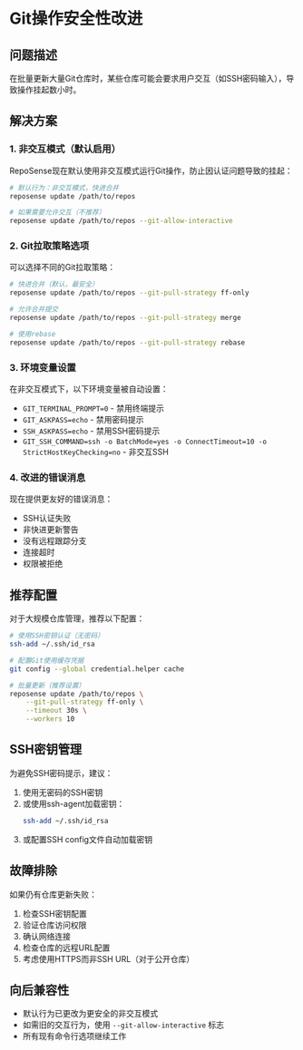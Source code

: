 # Git操作安全性改进

## 问题描述

在批量更新大量Git仓库时，某些仓库可能会要求用户交互（如SSH密码输入），导致操作挂起数小时。

## 解决方案

### 1. 非交互模式（默认启用）

RepoSense现在默认使用非交互模式运行Git操作，防止因认证问题导致的挂起：

```bash
# 默认行为：非交互模式，快进合并
reposense update /path/to/repos

# 如果需要允许交互（不推荐）
reposense update /path/to/repos --git-allow-interactive
```

### 2. Git拉取策略选项

可以选择不同的Git拉取策略：

```bash
# 快进合并（默认，最安全）
reposense update /path/to/repos --git-pull-strategy ff-only

# 允许合并提交
reposense update /path/to/repos --git-pull-strategy merge

# 使用rebase
reposense update /path/to/repos --git-pull-strategy rebase
```

### 3. 环境变量设置

在非交互模式下，以下环境变量被自动设置：

- `GIT_TERMINAL_PROMPT=0` - 禁用终端提示
- `GIT_ASKPASS=echo` - 禁用密码提示  
- `SSH_ASKPASS=echo` - 禁用SSH密码提示
- `GIT_SSH_COMMAND=ssh -o BatchMode=yes -o ConnectTimeout=10 -o StrictHostKeyChecking=no` - 非交互SSH

### 4. 改进的错误消息

现在提供更友好的错误消息：

- SSH认证失败
- 非快进更新警告
- 没有远程跟踪分支
- 连接超时
- 权限被拒绝

## 推荐配置

对于大规模仓库管理，推荐以下配置：

```bash
# 使用SSH密钥认证（无密码）
ssh-add ~/.ssh/id_rsa

# 配置Git使用缓存凭据
git config --global credential.helper cache

# 批量更新（推荐设置）
reposense update /path/to/repos \
    --git-pull-strategy ff-only \
    --timeout 30s \
    --workers 10
```

## SSH密钥管理

为避免SSH密码提示，建议：

1. 使用无密码的SSH密钥
2. 或使用ssh-agent加载密钥：
   ```bash
   ssh-add ~/.ssh/id_rsa
   ```
3. 或配置SSH config文件自动加载密钥

## 故障排除

如果仍有仓库更新失败：

1. 检查SSH密钥配置
2. 验证仓库访问权限
3. 确认网络连接
4. 检查仓库的远程URL配置
5. 考虑使用HTTPS而非SSH URL（对于公开仓库）

## 向后兼容性

- 默认行为已更改为更安全的非交互模式
- 如需旧的交互行为，使用 `--git-allow-interactive` 标志
- 所有现有命令行选项继续工作